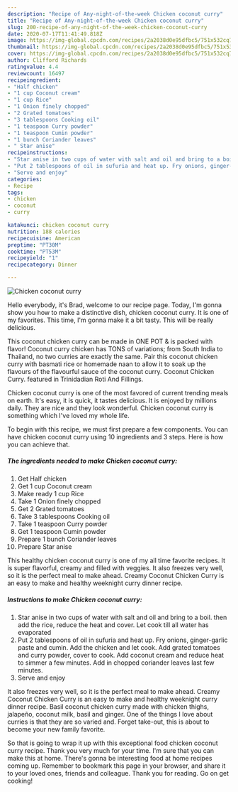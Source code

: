 ```yaml
---
description: "Recipe of Any-night-of-the-week Chicken coconut curry"
title: "Recipe of Any-night-of-the-week Chicken coconut curry"
slug: 200-recipe-of-any-night-of-the-week-chicken-coconut-curry
date: 2020-07-17T11:41:49.818Z
image: https://img-global.cpcdn.com/recipes/2a2038d0e95dfbc5/751x532cq70/chicken-coconut-curry-recipe-main-photo.jpg
thumbnail: https://img-global.cpcdn.com/recipes/2a2038d0e95dfbc5/751x532cq70/chicken-coconut-curry-recipe-main-photo.jpg
cover: https://img-global.cpcdn.com/recipes/2a2038d0e95dfbc5/751x532cq70/chicken-coconut-curry-recipe-main-photo.jpg
author: Clifford Richards
ratingvalue: 4.4
reviewcount: 16497
recipeingredient:
- "Half chicken"
- "1 cup Coconut cream"
- "1 cup Rice"
- "1 Onion finely chopped"
- "2 Grated tomatoes"
- "3 tablespoons Cooking oil"
- "1 teaspoon Curry powder"
- "1 teaspoon Cumin powder"
- "1 bunch Coriander leaves"
- " Star anise"
recipeinstructions:
- "Star anise in two cups of water with salt and oil and bring to a boil. then add the rice, reduce the heat and cover. Let cook till all water has evaporated"
- "Put 2 tablespoons of oil in sufuria and heat up. Fry onions, ginger-garlic paste and cumin. Add the chicken and let cook. Add grated tomatoes and curry powder, cover to cook. Add coconut cream and reduce heat to simmer a few minutes. Add in chopped coriander leaves last few minutes."
- "Serve and enjoy"
categories:
- Recipe
tags:
- chicken
- coconut
- curry

katakunci: chicken coconut curry 
nutrition: 188 calories
recipecuisine: American
preptime: "PT30M"
cooktime: "PT53M"
recipeyield: "1"
recipecategory: Dinner

---
```



![Chicken coconut curry](https://img-global.cpcdn.com/recipes/2a2038d0e95dfbc5/751x532cq70/chicken-coconut-curry-recipe-main-photo.jpg)

Hello everybody, it's Brad, welcome to our recipe page. Today, I'm gonna show you how to make a distinctive dish, chicken coconut curry. It is one of my favorites. This time, I'm gonna make it a bit tasty. This will be really delicious.

This coconut chicken curry can be made in ONE POT &amp; is packed with flavor! Coconut curry chicken has TONS of variations; from South India to Thailand, no two curries are exactly the same. Pair this coconut chicken curry with basmati rice or homemade naan to allow it to soak up the flavours of the flavourful sauce of the coconut curry. Coconut Chicken Curry. featured in Trinidadian Roti And Fillings.

Chicken coconut curry is one of the most favored of current trending meals on earth. It's easy, it is quick, it tastes delicious. It is enjoyed by millions daily. They are nice and they look wonderful. Chicken coconut curry is something which I've loved my whole life.


To begin with this recipe, we must first prepare a few components. You can have chicken coconut curry using 10 ingredients and 3 steps. Here is how you can achieve that.

<!--inarticleads1-->

##### The ingredients needed to make Chicken coconut curry:

1. Get Half chicken
1. Get 1 cup Coconut cream
1. Make ready 1 cup Rice
1. Take 1 Onion finely chopped
1. Get 2 Grated tomatoes
1. Take 3 tablespoons Cooking oil
1. Take 1 teaspoon Curry powder
1. Get 1 teaspoon Cumin powder
1. Prepare 1 bunch Coriander leaves
1. Prepare  Star anise


This healthy chicken coconut curry is one of my all time favorite recipes. It is super flavorful, creamy and filled with veggies. It also freezes very well, so it is the perfect meal to make ahead. Creamy Coconut Chicken Curry is an easy to make and healthy weeknight curry dinner recipe. 

<!--inarticleads2-->

##### Instructions to make Chicken coconut curry:

1. Star anise in two cups of water with salt and oil and bring to a boil. then add the rice, reduce the heat and cover. Let cook till all water has evaporated
1. Put 2 tablespoons of oil in sufuria and heat up. Fry onions, ginger-garlic paste and cumin. Add the chicken and let cook. Add grated tomatoes and curry powder, cover to cook. Add coconut cream and reduce heat to simmer a few minutes. Add in chopped coriander leaves last few minutes.
1. Serve and enjoy


It also freezes very well, so it is the perfect meal to make ahead. Creamy Coconut Chicken Curry is an easy to make and healthy weeknight curry dinner recipe. Basil coconut chicken curry made with chicken thighs, jalapeño, coconut milk, basil and ginger. One of the things I love about curries is that they are so varied and. Forget take-out, this is about to become your new family favorite. 

So that is going to wrap it up with this exceptional food chicken coconut curry recipe. Thank you very much for your time. I'm sure that you can make this at home. There's gonna be interesting food at home recipes coming up. Remember to bookmark this page in your browser, and share it to your loved ones, friends and colleague. Thank you for reading. Go on get cooking!

